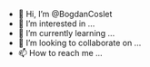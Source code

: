 - 👋 Hi, I’m @BogdanCoslet
- 👀 I’m interested in ...
- 🌱 I’m currently learning ...
- 💞️ I’m looking to collaborate on ...
- 📫 How to reach me ...

<!---
BogdanCoslet/BogdanCoslet is a ✨ special ✨ repository because its `README.md` (this file) appears on your GitHub profile.
You can click the Preview link to take a look at your changes.
--->
